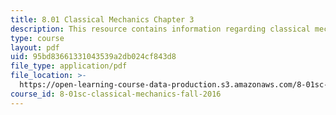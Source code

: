 ```yaml
---
title: 8.01 Classical Mechanics Chapter 3
description: This resource contains information regarding classical mechanics.
type: course
layout: pdf
uid: 95bd83661331043539a2db024cf843d8
file_type: application/pdf
file_location: >-
  https://open-learning-course-data-production.s3.amazonaws.com/8-01sc-classical-mechanics-fall-2016/95bd83661331043539a2db024cf843d8_MIT8_01F16_chapter3.pdf
course_id: 8-01sc-classical-mechanics-fall-2016
---
```

